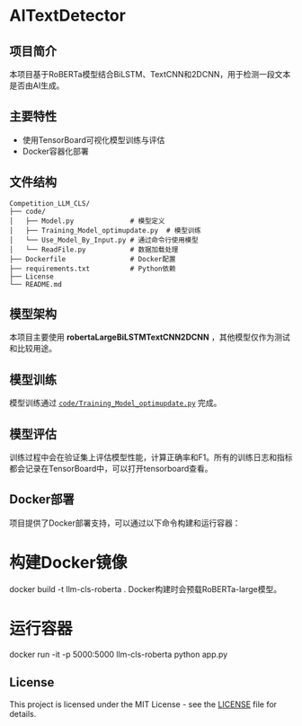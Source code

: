 # AITextDetector

## 项目简介

本项目基于RoBERTa模型结合BiLSTM、TextCNN和2DCNN，用于检测一段文本是否由AI生成。

## 主要特性

- 使用TensorBoard可视化模型训练与评估
- Docker容器化部署

## 文件结构

```
Competition_LLM_CLS/
├── code/
│   ├── Model.py              # 模型定义
│   ├── Training_Model_optimupdate.py  # 模型训练
│   └── Use_Model_By_Input.py # 通过命令行使用模型
│   └── ReadFile.py           # 数据加载处理
├── Dockerfile                # Docker配置
├── requirements.txt          # Python依赖
├── License                   
└── README.md                 
```


## 模型架构

本项目主要使用 **robertaLargeBiLSTMTextCNN2DCNN** ，其他模型仅作为测试和比较用途。


## 模型训练

模型训练通过 [`code/Training_Model_optimupdate.py`](code/Training_Model_optimupdate.py ) 完成。

## 模型评估

训练过程中会在验证集上评估模型性能，计算正确率和F1。所有的训练日志和指标都会记录在TensorBoard中，可以打开tensorboard查看。

## Docker部署

项目提供了Docker部署支持，可以通过以下命令构建和运行容器：


# 构建Docker镜像
docker build -t llm-cls-roberta .
Docker构建时会预载RoBERTa-large模型。

# 运行容器
docker run -it -p 5000:5000 llm-cls-roberta python app.py


## License
This project is licensed under the MIT License - see the [LICENSE](./LICENSE) file for details.
